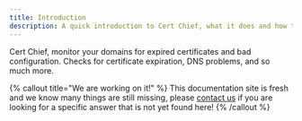 ```yaml
---
title: Introduction
description: A quick introduction to Cert Chief, what it does and how to use it.
---
```


Cert Chief, monitor your domains for expired certificates and bad configuration. Checks for certificate expiration, DNS problems, and so much more.

{% callout title="We are working on it!" %}
This documentation site is fresh and we know many things are still missing, please [contact us](https://chief.app/contact) if you are looking for a specific answer that is not yet found here!
{% /callout %}
